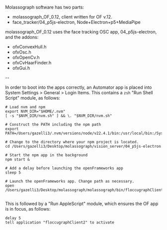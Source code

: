 Molassograph software has two parts: 

* molassograph_OF_0.12, client written for OF v.12.
* face_tracker/04_p5js-electron, Node+Electron+p5+MediaPipe

molassograph_OF_0.12 uses the face tracking OSC app, 04_p5js-electron, and the addons: 

* ofxConvexHull.h
* ofxOsc.h
* ofxOpenCv.h
* ofxCvHaarFinder.h
* ofxGui.h

--

In order to boot into the apps correctly, an Automator app is placed into System Settings > General > Login Items. This contains a `zsh` "Run Shell Script" module, as follows: 


```
# Load nvm and npm
export NVM_DIR="$HOME/.nvm"
[ -s "$NVM_DIR/nvm.sh" ] && \. "$NVM_DIR/nvm.sh"
 
# Construct the PATH including the npm path
export PATH=/Users/gazelli3/.nvm/versions/node/v22.4.1/bin:/usr/local/bin:/System/Cryptexes/App/usr/bin:/usr/bin:/bin:/usr/sbin:/sbin:/var/run/com.apple.security.cryptexd/codex.system/bootstrap/usr/local/bin:/var/run/com.apple.security.cryptexd/codex.system/bootstrap/usr/bin:/var/run/com.apple.security.cryptexd/codex.system/bootstrap/usr/appleinternal/bin

# Change to the directory where your npm project is located.
cd /Users/gazelli3/Desktop/molassograph/vision_server/04_p5js-electron

# Start the npm app in the background
npm start &

# Add a delay before launching the openFrameworks app
sleep 5

# Launch the openFrameworks app. Change path as necessary. 
open /Users/gazelli3/Desktop/molassograph/molassograph/bin/floccugraphClient2.app


```

This is followed by a "Run AppleScript" module, which ensures the OF app is in focus, as follows: 

```
delay 5
tell application "floccugraphClient2" to activate
```